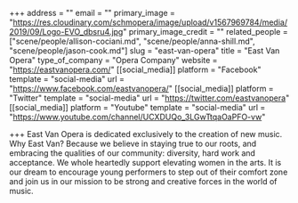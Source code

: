+++
address = ""
email = ""
primary_image = "https://res.cloudinary.com/schmopera/image/upload/v1567969784/media/2019/09/Logo-EVO_dbsru4.jpg"
primary_image_credit = ""
related_people = ["scene/people/allison-cociani.md", "scene/people/anna-shill.md", "scene/people/jason-cook.md"]
slug = "east-van-opera"
title = "East Van Opera"
type_of_company = "Opera Company"
website = "https://eastvanopera.com/"
[[social_media]]
platform = "Facebook"
template = "social-media"
url = "https://www.facebook.com/eastvanopera/"
[[social_media]]
platform = "Twitter"
template = "social-media"
url = "https://twitter.com/eastvanopera"
[[social_media]]
platform = "Youtube"
template = "social-media"
url = "https://www.youtube.com/channel/UCXDUQo_3LGwTtqaOaPFO-vw"

+++
East Van Opera is dedicated exclusively to the creation of new music. Why East Van? Because we believe in staying true to our roots, and embracing the qualities of our community: diversity, hard work and acceptance. We whole heartedly support elevating women in the arts. It is our dream to encourage young performers to step out of their comfort zone and join us in our mission to be strong and creative forces in the world of music.